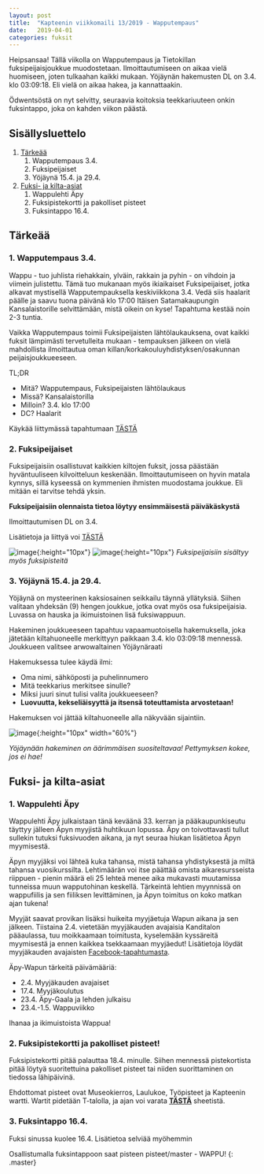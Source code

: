 ```yaml
---
layout: post
title:  "Kapteenin viikkomaili 13/2019 - Wapputempaus"
date:   2019-04-01
categories: fuksit
---
```


Heipsansaa! Tällä viikolla on Wapputempaus ja Tietokillan fuksipeijaisjoukkue muodostetaan. Ilmoittautumiseen on aikaa vielä huomiseen, joten tulkaahan kaikki mukaan. Yöjäynän hakemusten DL on 3.4. klo 03:09:18. Eli vielä on aikaa hakea, ja kannattaakin.

Ödwentsöstä on nyt selvitty, seuraavia koitoksia teekkariuuteen onkin fuksintappo, joka on kahden viikon päästä.

## Sisällysluettelo
1. [Tärkeää](#tarkeaa)
    1. Wapputempaus 3.4.
    2. Fuksipeijaiset
    3. Yöjäynä 15.4. ja 29.4.
3. [Fuksi- ja kilta-asiat](#fuksi--ja-kilta-asiat)
    1. Wappulehti Äpy
    2. Fuksipistekortti ja pakolliset pisteet
    3. Fuksintappo 16.4.


## Tärkeää

### 1. Wapputempaus 3.4.
Wappu - tuo juhlista riehakkain, ylväin, rakkain ja pyhin - on vihdoin ja viimein julistettu. Tämä tuo mukanaan myös ikiaikaiset Fuksipeijaiset, jotka alkavat mystisellä Wapputempauksella keskiviikkona 3.4. Vedä siis haalarit päälle ja saavu tuona päivänä klo 17:00 Itäisen Satamakaupungin Kansalaistorille selvittämään, mistä oikein on kyse! Tapahtuma kestää noin 2-3 tuntia.

Vaikka Wapputempaus toimii Fuksipeijaisten lähtölaukauksena, ovat kaikki fuksit lämpimästi tervetulleita mukaan - tempauksen jälkeen on vielä mahdollista ilmoittautua oman killan/korkakouluyhdistyksen/osakunnan peijaisjoukkueeseen.

TL;DR
* Mitä? Wapputempaus, Fuksipeijaisten lähtölaukaus
* Missä? Kansalaistorilla
* Milloin? 3.4. klo 17:00
* DC? Haalarit

Käykää liittymässä tapahtumaan [TÄSTÄ](https://www.facebook.com/events/321985791997209/)

### 2. Fuksipeijaiset

Fuksipeijaisiin osallistuvat kaikkien kiltojen fuksit, jossa päästään hyväntuuliseen kilvoitteluun keskenään. Ilmoittautumiseen on hyvin matala kynnys, sillä kyseessä on kymmenien ihmisten muodostama joukkue. Eli mitään ei tarvitse tehdä yksin.

<b>Fuksipeijaisiin olennaista tietoa löytyy ensimmäisestä päiväkäskystä</b>

Ilmoittautumisen DL on 3.4.

Lisätietoja ja liittyä voi  [TÄSTÄ](https://tietokilta.fi/tapahtumat/ilmot/fuksipeijaiset19)

![image](/kapteeninviikkomaili/assets/img/points/vapaa.png){:height="10px"}
![image](/kapteeninviikkomaili/assets/img/points/teekkarikulttuuri.png){:height="10px"}
<i>Fuksipeijaisiin sisältyy myös fuksipisteitä</i>

### 3. Yöjäynä 15.4. ja 29.4.

Yöjäynä on mysteerinen kaksiosainen seikkailu täynnä yllätyksiä. Siihen valitaan yhdeksän (9) hengen joukkue, jotka ovat myös osa fuksipeijaisia. Luvassa on hauska ja ikimuistoinen lisä fuksiwappuun.

Hakeminen joukkueeseen tapahtuu vapaamuotoisella hakemuksella, joka jätetään kiltahuoneelle merkittyyn paikkaan 3.4. klo 03:09:18 mennessä. Joukkueen valitsee arwowaltainen Yöjäynäraati

Hakemuksessa tulee käydä ilmi:
* Oma nimi, sähköposti ja puhelinnumero
* Mitä teekkarius merkitsee sinulle?
* Miksi juuri sinut tulisi valita joukkueeseen?
* <b>Luovuutta, kekseliäisyyttä ja itsensä toteuttamista arvostetaan!</b>

Hakemuksen voi jättää kiltahuoneelle alla näkyvään sijaintiin.

![image](/kapteeninviikkomaili/assets/201911/hakemus.jpg){:height="10px" width="60%"}

<i>Yöjäynään hakeminen on äärimmäisen suositeltavaa! Pettymyksen kokee, jos ei hae!</i>

## Fuksi- ja kilta-asiat

### 1. Wappulehti Äpy

Wappulehti Äpy julkaistaan tänä keväänä 33. kerran ja pääkaupunkiseutu täyttyy jälleen Äpyn myyjistä huhtikuun lopussa. Äpy on toivottavasti tullut sullekin tutuksi fuksivuoden aikana, ja nyt seuraa hiukan lisätietoa Äpyn myymisestä.

Äpyn myyjäksi voi lähteä kuka tahansa, mistä tahansa yhdistyksestä ja miltä tahansa vuosikurssilta. Lehtimäärän voi itse päättää omista aikaresursseista riippuen - pienin määrä eli 25 lehteä menee aika mukavasti muutamissa tunneissa muun wapputohinan keskellä. Tärkeintä lehtien myynnissä on wappufiilis ja sen fiiliksen levittäminen, ja Äpyn toimitus on koko matkan ajan tukena!

Myyjät saavat provikan lisäksi huikeita myyjäetuja Wapun aikana ja sen jälkeen. Tiistaina 2.4. vietetään myyjäkauden avajaisia Kanditalon pääaulassa, tuu moikkaamaan toimitusta, kyselemään kyssäreitä myymisestä ja ennen kaikkea tsekkaamaan myyjäedut! Lisätietoja löydät myyjäkauden avajaisten [Facebook-tapahtumasta](https://www.facebook.com/events/803780006656814/).

Äpy-Wapun tärkeitä päivämääriä:
* 2.4. Myyjäkauden avajaiset
* 17.4. Myyjäkoulutus
* 23.4. Äpy-Gaala ja lehden julkaisu
* 23.4.-1.5. Wappuviikko

Ihanaa ja ikimuistoista Wappua!

### 2. Fuksipistekortti ja pakolliset pisteet!

Fuksipistekortti pitää palauttaa 18.4. minulle. Siihen mennessä pistekortista pitää löytyä suoritettuina pakolliset pisteet tai niiden suorittaminen on tiedossa lähipäivinä.

Ehdottomat pisteet ovat Museokierros, Laulukoe, Työpisteet ja Kapteenin wartti.
Wartit pidetään T-talolla, ja ajan voi varata <b>[TÄSTÄ](https://docs.google.com/spreadsheets/d/1ap_SmvJQtSOqYn1-z0hCp-hl61Etyi6o7hL3U0MnYe4/edit?usp=sharing)</b> sheetistä.

### 3. Fuksintappo 16.4.

Fuksi sinussa kuolee 16.4. Lisätietoa selviää myöhemmin

Osallistumalla fuksintappoon saat pisteen pisteet/master - WAPPU!
{: .master}
